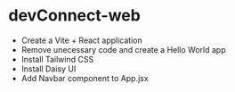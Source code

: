 # devConnect-web
- Create a Vite + React application
- Remove unecessary code and create a Hello World app
- Install Tailwind CSS
- Install Daisy UI
- Add Navbar component to App.jsx
